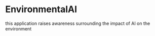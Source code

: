 # EnvironmentalAI
this application raises awareness surrounding the impact of AI on the environment
